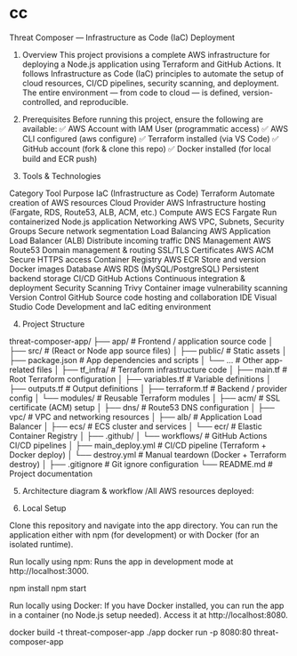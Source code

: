 # cc
Threat Composer — Infrastructure as Code (IaC) Deployment

1. Overview
This project provisions a complete AWS infrastructure for deploying a Node.js application using Terraform and GitHub Actions.
It follows Infrastructure as Code (IaC) principles to automate the setup of cloud resources, CI/CD pipelines, security scanning, and deployment.
 The entire environment — from code to cloud — is defined, version-controlled, and reproducible.
	
2. Prerequisites
Before running this project, ensure the following are available:
✅ AWS Account with IAM User (programmatic access)
✅ AWS CLI configured (aws configure)
✅ Terraform installed (via VS Code)
✅ GitHub account (fork & clone this repo)
✅ Docker installed (for local build and ECR push)

3. Tools & Technologies

Category
Tool
Purpose
IaC (Infrastructure as Code)
Terraform
Automate creation of AWS resources
Cloud Provider
AWS
Infrastructure hosting (Fargate, RDS, Route53, ALB, ACM, etc.)
Compute
AWS ECS Fargate
Run containerized Node.js application
Networking
AWS VPC, Subnets, Security Groups
Secure network segmentation
Load Balancing
AWS Application Load Balancer (ALB)
Distribute incoming traffic
DNS Management
AWS Route53
Domain management & routing
SSL/TLS Certificates
AWS ACM
Secure HTTPS access
Container Registry
AWS ECR
Store and version Docker images
Database
AWS RDS (MySQL/PostgreSQL)
Persistent backend storage
CI/CD
GitHub Actions
Continuous integration & deployment
Security Scanning
Trivy
Container image vulnerability scanning
Version Control
GitHub
Source code hosting and collaboration
IDE
Visual Studio Code
Development and IaC editing environment

4. Project Structure

threat-composer-app/
├── app/                             # Frontend / application source code
│   ├── src/                         # (React or Node app source files)
│   ├── public/                      # Static assets
│   ├── package.json                 # App dependencies and scripts
│   └── ...                          # Other app-related files
│
├── tf_infra/                        # Terraform infrastructure code
│   ├── main.tf                      # Root Terraform configuration
│   ├── variables.tf                 # Variable definitions
│   ├── outputs.tf                   # Output definitions
│   ├── terraform.tf                 # Backend / provider config
│   └── modules/                     # Reusable Terraform modules
│       ├── acm/                     # SSL certificate (ACM) setup
│       ├── dns/                     # Route53 DNS configuration
│       ├── vpc/                     # VPC and networking resources
│       ├── alb/                     # Application Load Balancer
│       ├── ecs/                     # ECS cluster and services
│       └── ecr/                     # Elastic Container Registry
│
├── .github/
│   └── workflows/                   # GitHub Actions CI/CD pipelines
│       ├── main_deploy.yml          # CI/CD pipeline (Terraform + Docker deploy)
│       └── destroy.yml              # Manual teardown (Docker + Terraform destroy)
│
├── .gitignore                       # Git ignore configuration
└── README.md                        # Project documentation


5. Architecture diagram & workflow /All AWS resources deployed:

7. Local Setup

Clone this repository and navigate into the app directory.
You can run the application either with npm (for development) or with Docker (for an isolated runtime).

Run locally using npm: Runs the app in development mode at http://localhost:3000.

npm install
npm start

Run locally using Docker: If you have Docker installed, you can run the app in a container (no Node.js setup needed). Access it at http://localhost:8080.

docker build -t threat-composer-app ./app
docker run -p 8080:80 threat-composer-app
